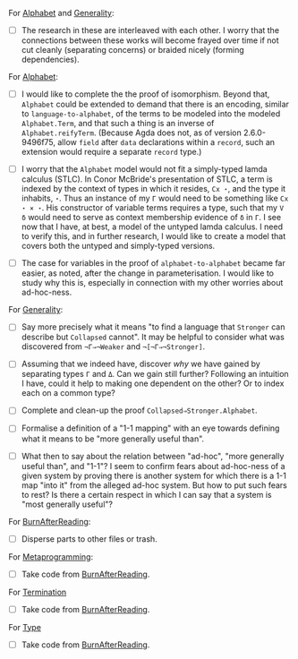 For [Alphabet](Alphabet.lagda.md) and [Generality](Generality.lagda.md):

-[ ] The research in these are interleaved with each other. I worry that the connections between these works will become frayed over time if not cut cleanly (separating concerns) or braided nicely (forming dependencies).

For [Alphabet](Alphabet.lagda.md):

-[ ] I would like to complete the the proof of isomorphism. Beyond that, `Alphabet` could be extended to demand that there is an encoding, similar to `language-to-alphabet`, of the terms to be modeled into the modeled `Alphabet.Term`, and that such a thing is an inverse of `Alphabet.reifyTerm`. (Because Agda does not, as of version 2.6.0-9496f75, allow `field` after `data` declarations within a `record`, such an extension would require a separate `record` type.)

-[ ] I worry that the `Alphabet` model would not fit a simply-typed lamda calculus (STLC). In Conor McBride's presentation of STLC, a term is indexed by the context of types in which it resides, `Cx ⋆`, and the type it inhabits, `⋆`. Thus an instance of my `Γ` would need to be something like `Cx ⋆ × ⋆`. His constructor of variable terms requires a type, such that my `V δ` would need to serve as context membership evidence of `δ` in `Γ`. I see now that I have, at best, a model of the untyped lamda calculus. I need to verify this, and in further research, I would like to create a model that covers both the untyped and simply-typed versions.

-[ ] The case for variables in the proof of `alphabet-to-alphabet` became far easier, as noted, after the change in parameterisation. I would like to study why this is, especially in connection with my other worries about ad-hoc-ness.

For [Generality](Generality.lagda.md):

-[ ] Say more precisely what it means "to find a language that `Stronger` can describe but `Collapsed` cannot". It may be helpful to consider what was discovered from `¬Γ⇒¬Weaker` and `¬[¬Γ⇒¬Stronger]`.

-[ ] Assuming that we indeed have, discover *why* we have gained by separating types `Γ` and `Δ`. Can we gain still further? Following an intuition I have, could it help to making one dependent on the other? Or to index each on a common type?

-[ ] Complete and clean-up the proof `Collapsed⇒Stronger.Alphabet`.

-[ ] Formalise a definition of a "1-1 mapping" with an eye towards defining what it means to be "more generally useful than".

-[ ] What then to say about the relation between "ad-hoc", "more generally useful than", and "1-1"? I seem to confirm fears about ad-hoc-ness of a given system by proving there is another system for which there is a 1-1 map "into it" from the alleged ad-hoc system. But how to put such fears to rest? Is there a certain respect in which I can say that a system is "most generally useful"?

For [BurnAfterReading](BurnAfterReading.lagda.md):

-[ ] Disperse parts to other files or trash.

For [Metaprogramming](Metaprogramming.lagda.md):

-[ ] Take code from [BurnAfterReading](BurnAfterReading.lagda.md).

For [Termination](Termination.lagda.md)

-[ ] Take code from [BurnAfterReading](BurnAfterReading.lagda.md).

For [Type](Type.lagda.md)

-[ ] Take code from [BurnAfterReading](BurnAfterReading.lagda.md).
